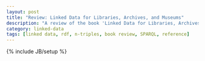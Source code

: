 ```yaml
---
layout: post
title: "Review: Linked Data for Libraries, Archives, and Museums"
description: "A review of the book 'Linked Data for Libraries, Archives and Musuems: How to Clean, Link and Publish Your Metadata' by Seth van Hooland and Ruben Verbough"
category: linked-data
tags: [linked data, rdf, n-triples, book review, SPARQL, reference]
---
```

{% include JB/setup %}

